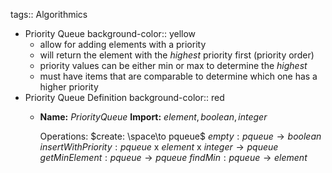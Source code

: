 tags:: Algorithmics

- Priority Queue
  background-color:: yellow
	- allow for adding elements with a priority
	- will return the element with the *highest* priority first (priority order)
	- priority values can be either min or max to determine the *highest*
	- must have items that are comparable to determine which one has a higher priority
- Priority Queue Definition
  background-color:: red
	- **Name:** $Priority Queue$
	  **Import:** $element, boolean, integer$
	   
	  Operations:
	  $create: \space\to pqueue$
	  $empty: pqueue \to boolean$
	  $insertWithPriority: pqueue$ x $element$ x $integer \to pqueue$
	  $getMinElement: pqueue \to pqueue$
	  $findMin: pqueue \to element$